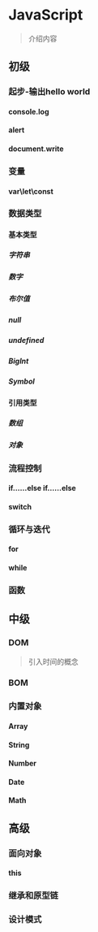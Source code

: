 # JavaScript

> 介绍内容

## 初级

### 起步-输出hello world

#### console.log

#### alert

#### document.write

### 变量

#### var\let\const

### 数据类型

#### 基本类型

##### 字符串

##### 数字

##### 布尔值

##### null

##### undefined

##### BigInt

##### Symbol

#### 引用类型

##### 数组

##### 对象

### 流程控制

#### if……else if……else

#### switch

### 循环与迭代

#### for

#### while

### 函数

## 中级

### DOM

> 引入时间的概念

### BOM

### 内置对象

#### Array

#### String

#### Number

#### Date

#### Math

## 高级

### 面向对象

#### this

### 继承和原型链

### 设计模式










